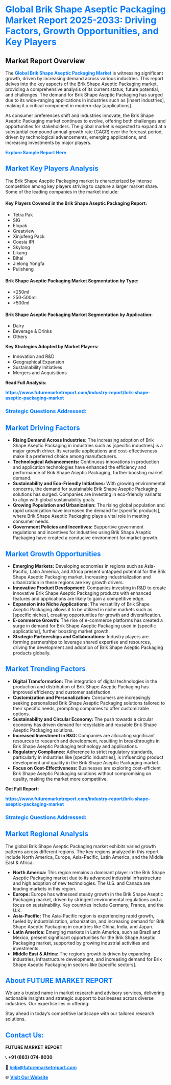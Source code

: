 <h1 style="color: #007BFF;">Global Brik Shape Aseptic Packaging Market Report 2025-2033: Driving Factors, Growth Opportunities, and Key Players</h1>

<section id="overview">
<h2>Market Report Overview</h2>
<p>The <a href="https://www.futuremarketreport.com/industry-report/brik-shape-aseptic-packaging-market" style="color: #007BFF; text-decoration: none;"><strong>Global Brik Shape Aseptic Packaging Market</strong></a> is witnessing significant growth, driven by increasing demand across various industries. This report delves into the key aspects of the Brik Shape Aseptic Packaging market, providing a comprehensive analysis of its current status, future potential, and challenges. The demand for Brik Shape Aseptic Packaging has surged due to its wide-ranging applications in industries such as [insert industries], making it a critical component in modern-day [applications].</p>
<p>As consumer preferences shift and industries innovate, the Brik Shape Aseptic Packaging market continues to evolve, offering both challenges and opportunities for stakeholders. The global market is expected to expand at a substantial compound annual growth rate (CAGR) over the forecast period, driven by technological advancements, emerging applications, and increasing investments by major players.</p>
</section>

<section id="overview">
<p><a href="https://www.futuremarketreport.com/request-sample/reportId=27400" style="color: #007BFF; text-decoration: none;"><strong>Explore Sample Report Here</strong></a></p>
</section>

<section id="key-players">
<h2 style="color: #007BFF;">Market Key Players Analysis</h2>
<p>The Brik Shape Aseptic Packaging market is characterized by intense competition among key players striving to capture a larger market share. Some of the leading companies in the market include:</p>
<h4>Key Players Covered in the Brik Shape Aseptic Packaging Report:</h4>
<ul><li>Tetra Pak</li><li>SIG</li><li>Elopak</li><li>Greatview</li><li>Xinjufeng Pack</li><li>Coesia IPI</li><li>Skylong</li><li>Likang</li><li>Bihai</li><li>Jielong Yongfa</li><li>Pulisheng</li></ul>
<h4>Brik Shape Aseptic Packaging Market Segmentation by Type:</h4>
<ul><li>&lt;250ml</li><li>250-500ml</li><li>&gt;500ml</li></ul>

<h4>Brik Shape Aseptic Packaging Market Segmentation by Application:</h4>
<ul><li>Dairy</li><li>Beverage &amp; Drinks</li><li>Others</li></ul>
<p><strong>Key Strategies Adopted by Market Players:</strong></p>
<ul>
<li>Innovation and R&D</li>
<li>Geographical Expansion</li>
<li>Sustainability Initiatives</li>
<li>Mergers and Acquisitions</li>
</ul>
</section>

<section>
<p><strong>Read Full Analysis: </strong></p><a href="https://www.futuremarketreport.com/industry-report/brik-shape-aseptic-packaging-market" style="color: #007BFF; text-decoration: none;"><strong>https://www.futuremarketreport.com/industry-report/brik-shape-aseptic-packaging-market</strong></a>
<h3 style="color: #007BFF;">Strategic Questions Addressed:</h3>
</section>

<section id="driving-factors">
<h2 style="color: #007BFF;">Market Driving Factors</h2>
<ul>
<li><strong>Rising Demand Across Industries:</strong> The increasing adoption of Brik Shape Aseptic Packaging in industries such as [specific industries] is a major growth driver. Its versatile applications and cost-effectiveness make it a preferred choice among manufacturers.</li>
<li><strong>Technological Advancements:</strong> Continuous innovations in production and application technologies have enhanced the efficiency and performance of Brik Shape Aseptic Packaging, further boosting market demand.</li>
<li><strong>Sustainability and Eco-Friendly Initiatives:</strong> With growing environmental concerns, the demand for sustainable Brik Shape Aseptic Packaging solutions has surged. Companies are investing in eco-friendly variants to align with global sustainability goals.</li>
<li><strong>Growing Population and Urbanization:</strong> The rising global population and rapid urbanization have increased the demand for [specific products], where Brik Shape Aseptic Packaging plays a vital role in meeting consumer needs.</li>
<li><strong>Government Policies and Incentives:</strong> Supportive government regulations and incentives for industries using Brik Shape Aseptic Packaging have created a conducive environment for market growth.</li>
</ul>
</section>

<section id="growth-opportunities">
<h2 style="color: #007BFF;">Market Growth Opportunities</h2>
<ul>
<li><strong>Emerging Markets:</strong> Developing economies in regions such as Asia-Pacific, Latin America, and Africa present untapped potential for the Brik Shape Aseptic Packaging market. Increasing industrialization and urbanization in these regions are key growth drivers.</li>
<li><strong>Innovative Product Development:</strong> Companies investing in R&D to create innovative Brik Shape Aseptic Packaging products with enhanced features and applications are likely to gain a competitive edge.</li>
<li><strong>Expansion into Niche Applications:</strong> The versatility of Brik Shape Aseptic Packaging allows it to be utilized in niche markets such as [specific niches], creating opportunities for growth and diversification.</li>
<li><strong>E-commerce Growth:</strong> The rise of e-commerce platforms has created a surge in demand for Brik Shape Aseptic Packaging used in [specific applications], further boosting market growth.</li>
<li><strong>Strategic Partnerships and Collaborations:</strong> Industry players are forming partnerships to leverage shared expertise and resources, driving the development and adoption of Brik Shape Aseptic Packaging products globally.</li>
</ul>
</section>

<section id="trending-factors">
<h2 style="color: #007BFF;">Market Trending Factors</h2>
<ul>
<li><strong>Digital Transformation:</strong> The integration of digital technologies in the production and distribution of Brik Shape Aseptic Packaging has improved efficiency and customer satisfaction.</li>
<li><strong>Customization and Personalization:</strong> Consumers are increasingly seeking personalized Brik Shape Aseptic Packaging solutions tailored to their specific needs, prompting companies to offer customizable options.</li>
<li><strong>Sustainability and Circular Economy:</strong> The push towards a circular economy has driven demand for recyclable and reusable Brik Shape Aseptic Packaging solutions.</li>
<li><strong>Increased Investment in R&D:</strong> Companies are allocating significant resources to research and development, resulting in breakthroughs in Brik Shape Aseptic Packaging technology and applications.</li>
<li><strong>Regulatory Compliance:</strong> Adherence to strict regulatory standards, particularly in industries like [specific industries], is influencing product development and quality in the Brik Shape Aseptic Packaging market.</li>
<li><strong>Focus on Cost-Effectiveness:</strong> Businesses are exploring cost-efficient Brik Shape Aseptic Packaging solutions without compromising on quality, making the market more competitive.</li>
</ul>
</section>

<section>
<p><strong>Get Full Report: </strong></p><a href="https://www.futuremarketreport.com/industry-report/brik-shape-aseptic-packaging-market" style="color: #007BFF; text-decoration: none;"><strong>https://www.futuremarketreport.com/industry-report/brik-shape-aseptic-packaging-market</strong></a>
<h3 style="color: #007BFF;">Strategic Questions Addressed:</h3>
</section>


<section id="regional-analysis">
<h2 style="color: #007BFF;">Market Regional Analysis</h2>
<p>The global Brik Shape Aseptic Packaging market exhibits varied growth patterns across different regions. The key regions analyzed in this report include North America, Europe, Asia-Pacific, Latin America, and the Middle East & Africa:</p>
<ul>
<li><strong>North America:</strong> This region remains a dominant player in the Brik Shape Aseptic Packaging market due to its advanced industrial infrastructure and high adoption of new technologies. The U.S. and Canada are leading markets in this region.</li>
<li><strong>Europe:</strong> Europe has witnessed steady growth in the Brik Shape Aseptic Packaging market, driven by stringent environmental regulations and a focus on sustainability. Key countries include Germany, France, and the U.K.</li>
<li><strong>Asia-Pacific:</strong> The Asia-Pacific region is experiencing rapid growth, fueled by industrialization, urbanization, and increasing demand for Brik Shape Aseptic Packaging in countries like China, India, and Japan.</li>
<li><strong>Latin America:</strong> Emerging markets in Latin America, such as Brazil and Mexico, present significant opportunities for the Brik Shape Aseptic Packaging market, supported by growing industrial activities and investments.</li>
<li><strong>Middle East & Africa:</strong> The region’s growth is driven by expanding industries, infrastructure development, and increasing demand for Brik Shape Aseptic Packaging in sectors like [specific sectors].</li>
</ul>
</section>

<footer>
<h2 style="color: #007BFF;">About FUTURE MARKET REPORT</h2>
<p>We are a trusted name in market research and advisory services, delivering actionable insights and strategic support to businesses across diverse industries. Our expertise lies in offering:</p>

<p>Stay ahead in today’s competitive landscape with our tailored research solutions.</p>

<h2 style="color: #007BFF;">Contact Us:</h2>
<p><strong>FUTURE MARKET REPORT</strong></p>
<p>📞 <strong>+91 (883) 074-8030</strong></p>
<p>📧 <strong><a href="mailto:help@futuremarketreport.com" style="color: #007BFF;">help@futuremarketreport.com</a></strong></p>
<p>🌐 <strong><a href="https://www.futuremarketreport.com/" style="color: #007BFF;">Visit Our Website</a></strong></p>
</footer>